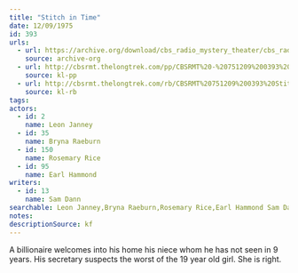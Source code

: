 ```yaml
---
title: "Stitch in Time"
date: 12/09/1975
id: 393
urls: 
  - url: https://archive.org/download/cbs_radio_mystery_theater/cbs_radio_mystery_theater-0351-0400.zip/cbs_radio_mystery_theater-0351-0400%2Fcbsrmt_0393_stitch_in_time.mp3
    source: archive-org
  - url: http://cbsrmt.thelongtrek.com/pp/CBSRMT%20-%20751209%200393%20Stitch%20in%20Time_pp.mp3
    source: kl-pp
  - url: http://cbsrmt.thelongtrek.com/rb/CBSRMT%20751209%200393%20Stitch%20in%20Time_wuwm%20repeat%205_18_76.mp3
    source: kl-rb
tags: 
actors:  
  - id: 2
    name: Leon Janney  
  - id: 35
    name: Bryna Raeburn  
  - id: 150
    name: Rosemary Rice  
  - id: 95
    name: Earl Hammond
writers:  
  - id: 13
    name: Sam Dann
searchable: Leon Janney,Bryna Raeburn,Rosemary Rice,Earl Hammond Sam Dann
notes: 
descriptionSource: kf
---
```

A billionaire welcomes into his home his niece whom he has not seen in 9 years. His secretary suspects the worst of the 19 year old girl. She is right.